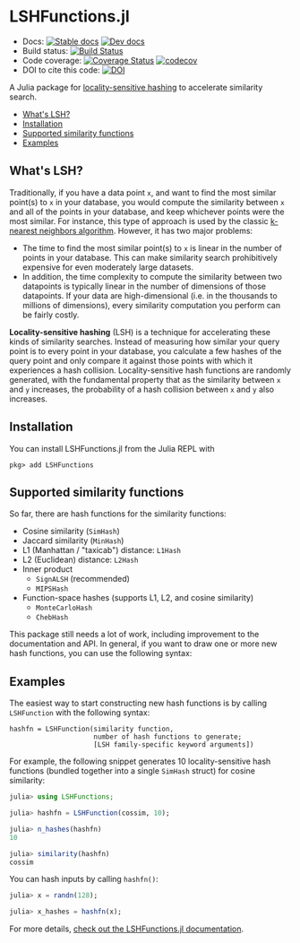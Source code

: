 # LSHFunctions.jl

- Docs: [![Stable docs](https://img.shields.io/badge/docs-stable-blue.svg)](https://kernelmethod.github.io/LSHFunctions.jl/stable/) [![Dev docs](https://img.shields.io/badge/docs-dev-blue.svg)](https://kernelmethod.github.io/LSHFunctions.jl/dev/)
- Build status: [![Build Status](https://travis-ci.com/kernelmethod/LSHFunctions.jl.svg?branch=master)](https://travis-ci.com/kernelmethod/LSHFunctions.jl)
- Code coverage: [![Coverage Status](https://coveralls.io/repos/github/kernelmethod/LSHFunctions.jl/badge.svg?branch=master)](https://coveralls.io/github/kernelmethod/LSHFunctions.jl?branch=master)
[![codecov](https://codecov.io/gh/kernelmethod/LSHFunctions.jl/branch/master/graph/badge.svg)](https://codecov.io/gh/kernelmethod/LSHFunctions.jl)
- DOI to cite this code: [![DOI](https://zenodo.org/badge/197700982.svg)](https://zenodo.org/badge/latestdoi/197700982)

A Julia package for [locality-sensitive hashing](https://en.wikipedia.org/wiki/Locality-sensitive_hashing) to accelerate similarity search.

- [What's LSH?](#whats-lsh)
- [Installation](#installation)
- [Supported similarity functions](#supported-similarity-functions)
- [Examples](#examples)

## What's LSH?
Traditionally, if you have a data point `x`, and want to find the most similar point(s) to `x` in your database, you would compute the similarity between `x` and all of the points in your database, and keep whichever points were the most similar. For instance, this type of approach is used by the classic [k-nearest neighbors algorithm](https://en.wikipedia.org/wiki/K-nearest_neighbors_algorithm). However, it has two major problems:

- The time to find the most similar point(s) to `x` is linear in the number of points in your database. This can make similarity search prohibitively expensive for even moderately large datasets.
- In addition, the time complexity to compute the similarity between two datapoints is typically linear in the number of dimensions of those datapoints. If your data are high-dimensional (i.e. in the thousands to millions of dimensions), every similarity computation you perform can be fairly costly.

**Locality-sensitive hashing** (LSH) is a technique for accelerating these kinds of similarity searches. Instead of measuring how similar your query point is to every point in your database, you calculate a few hashes of the query point and only compare it against those points with which it experiences a hash collision. Locality-sensitive hash functions are randomly generated, with the fundamental property that as the similarity between `x` and `y` increases, the probability of a hash collision between `x` and `y` also increases.


## Installation
You can install LSHFunctions.jl from the Julia REPL with

```
pkg> add LSHFunctions
```

## Supported similarity functions
So far, there are hash functions for the similarity functions:

- Cosine similarity (`SimHash`)
- Jaccard similarity (`MinHash`)
- L1 (Manhattan / "taxicab") distance: `L1Hash`
- L2 (Euclidean) distance: `L2Hash`
- Inner product
  - `SignALSH` (recommended)
  - `MIPSHash`
- Function-space hashes (supports L1, L2, and cosine similarity)
  - `MonteCarloHash`
  - `ChebHash`

This package still needs a lot of work, including improvement to the documentation and API. In general, if you want to draw one or more new hash functions, you can use the following syntax:

## Examples
The easiest way to start constructing new hash functions is by calling `LSHFunction` with the following syntax:

```
hashfn = LSHFunction(similarity function,
                     number of hash functions to generate;
                     [LSH family-specific keyword arguments])
```

For example, the following snippet generates 10 locality-sensitive hash functions (bundled together into a single `SimHash` struct) for cosine similarity:

```julia
julia> using LSHFunctions;

julia> hashfn = LSHFunction(cossim, 10);

julia> n_hashes(hashfn)
10

julia> similarity(hashfn)
cossim
```

You can hash inputs by calling `hashfn()`:

```julia
julia> x = randn(128);

julia> x_hashes = hashfn(x);
```

For more details, [check out the LSHFunctions.jl documentation](https://kernelmethod.github.io/LSHFunctions.jl/dev/).

